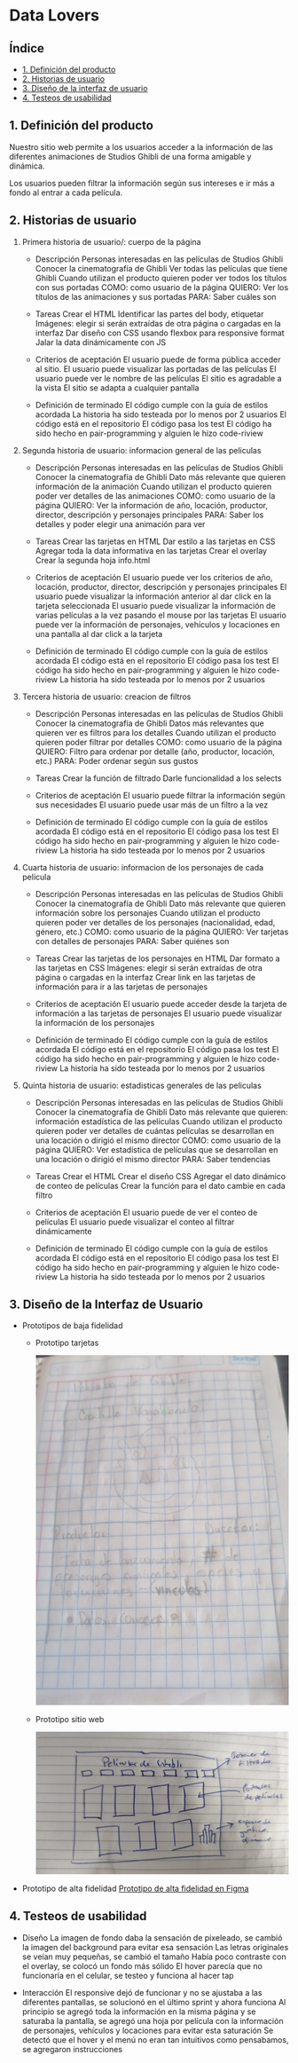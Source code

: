 # Data Lovers

## Índice

* [1. Definición del producto](#1-definición-del-producto)
* [2. Historias de usuario](#2-historias-de-usuario)
* [3. Diseño de la interfaz de usuario](#3-diseño-de-interfaz-de-usuario)
* [4. Testeos de usabilidad](#-testeos-de-usabilidad)

## 1. Definición del producto
Nuestro sitio web permite a los usuarios acceder a la información de las diferentes animaciones de Studios Ghibli de una forma amigable y dinámica. 

Los usuarios pueden filtrar la información según sus intereses e ir más a fondo al entrar a cada película. 

## 2. Historias de usuario
1. Primera historia de usuario/: cuerpo de la página
    * Descripción
        Personas interesadas en las películas de Studios Ghibli
        Conocer la cinematografía de Ghibli
        Ver todas las películas que tiene Ghibli
        Cuando utilizan el producto quieren poder ver todos los títulos con sus portadas
        COMO: como usuario de la página
        QUIERO: Ver los títulos de las animaciones y sus portadas
        PARA: Saber cuáles son

    * Tareas
        Crear el HTML
        Identificar las partes del body, etiquetar
        Imágenes: elegir si serán extraídas de otra página o cargadas en la interfaz
        Dar diseño con CSS usando flexbox para responsive format
        Jalar la data dinámicamente con JS

    * Criterios de aceptación
        El usuario puede de forma pública acceder al sitio.
        El usuario puede visualizar las portadas de las películas
        El usuario puede ver le nombre de las películas
        El sitio es agradable a la vista
        El sitio se adapta a cualquier pantalla

    * Definición de terminado
        El código cumple con la guía de estilos acordada
        La historia ha sido testeada por lo menos por 2 usuarios
        El código está en el repositorio
        El código pasa los test
        El código ha sido hecho en pair-programming y alguien le hizo code-riview

2. Segunda historia de usuario: informacion general de las peliculas
    * Descripción
        Personas interesadas en las películas de Studios Ghibli
        Conocer la cinematografía de Ghibli
        Dato más relevante que quieren información de la animación
        Cuando utilizan el producto quieren poder ver detalles de las animaciones
        COMO: como usuario de la página
        QUIERO: Ver la información de año, locación, productor, director, descripción y personajes principales
        PARA: Saber los detalles y poder elegir una animación para ver

    * Tareas
        Crear las tarjetas en HTML
        Dar estilo a las tarjetas en CSS
        Agregar toda la data informativa en las tarjetas
        Crear el overlay
        Crear la segunda hoja info.html

    * Criterios de aceptación
        El usuario puede ver los criterios de año, locación, productor, director, descripción y personajes principales
        El usuario puede visualizar la información anterior al dar click en la tarjeta seleccionada
        El usuario puede visualizar la información de varias películas a la vez pasando el mouse por las tarjetas
        El usuario puede ver la información de personajes, vehículos y locaciones en una pantalla al dar click a la tarjeta

    * Definición de terminado
        El código cumple con la guía de estilos acordada
        El código está en el repositorio
        El código pasa los test
        El código ha sido hecho en pair-programming y alguien le hizo code-riview
        La historia ha sido testeada por lo menos por 2 usuarios

3. Tercera historia de usuario: creacion de filtros
    * Descripción
        Personas interesadas en las películas de Studios Ghibli
        Conocer la cinematografía de Ghibli
        Datos más relevantes que quieren ver es filtros para los detalles
        Cuando utilizan el producto quieren poder filtrar por detalles
        COMO: como usuario de la página
        QUIERO: Filtro para ordenar por detalle (año, productor, locación, etc.)
        PARA: Poder ordenar según sus gustos

    * Tareas
        Crear la función de filtrado
        Darle funcionalidad a los selects

    * Criterios de aceptación
        El usuario puede filtrar la información según sus necesidades
        El usuario puede usar más de un filtro a la vez

    * Definición de terminado
        El código cumple con la guía de estilos acordada
        El código está en el repositorio
        El código pasa los test
        El código ha sido hecho en pair-programming y alguien le hizo code-riview
        La historia ha sido testeada por lo menos por 2 usuarios

4. Cuarta historia de usuario: informacion de los personajes de cada pelicula
    * Descripción
        Personas interesadas en las películas de Studios Ghibli
        Conocer la cinematografía de Ghibli
        Dato más relevante que quieren información sobre los personajes
        Cuando utilizan el producto quieren poder ver detalles de los personajes (nacionalidad, edad, género, etc.)
        COMO: como usuario de la página
        QUIERO: Ver tarjetas con detalles de personajes
        PARA: Saber quiénes son

    * Tareas
        Crear las tarjetas de los personajes en HTML
        Dar formato a las tarjetas en CSS
        Imágenes: elegir si serán extraídas de otra página o cargadas en la interfaz
        Crear link en las tarjetas de información para ir a las tarjetas de personajes

    * Criterios de aceptación
        El usuario puede acceder desde la tarjeta de información a las tarjetas de personajes
        El usuario puede visualizar la información de los personajes

    * Definición de terminado
        El código cumple con la guía de estilos acordada
        El código está en el repositorio
        El código pasa los test
        El código ha sido hecho en pair-programming y alguien le hizo code-riview
        La historia ha sido testeada por lo menos por 2 usuarios

5. Quinta historia de usuario: estadisticas generales de las peliculas
    * Descripción
        Personas interesadas en las películas de Studios Ghibli
        Conocer la cinematografía de Ghibli
        Dato más relevante que quieren: información estadística de las películas
        Cuando utilizan el producto quieren poder ver detalles de cuántas películas se desarrollan en una locación o dirigió el mismo director
        COMO: como usuario de la página
        QUIERO: Ver estadística de películas que se desarrollan en una locación o dirigió el mismo director
        PARA: Saber tendencias

    * Tareas
        Crear el HTML
        Crear el diseño CSS
        Agregar el dato dinámico de conteo de películas
        Crear la función para el dato cambie en cada filtro

    * Criterios de aceptación
        El usuario puede de ver el conteo de películas
        El usuario puede visualizar el conteo al filtrar dinámicamente

    * Definición de terminado
        El código cumple con la guía de estilos acordada
        El código está en el repositorio
        El código pasa los test
        El código ha sido hecho en pair-programming y alguien le hizo code-riview
        La historia ha sido testeada por lo menos por 2 usuarios


## 3. Diseño de la Interfaz de Usuario
* Prototipos de baja fidelidad
    * Prototipo tarjetas

        ![prototipo de tarjetas](src/images/ProtipoTarjetas.png)
    
    * Prototipo sitio web

        ![prototipo web](src/images/PrototipoWeb.png)

* Prototipo de alta fidelidad
    [Prototipo de alta fidelidad en Figma](https://www.figma.com/file/bZIv7OtI8FI1I7Gj0nJ31y/Studio-Ghibli?type=whiteboard&node-id=0-1&t=1QKWkoXXPV8jUBr2-0)

## 4. Testeos de usabilidad
* Diseño 
    La imagen de fondo daba la sensación de pixeleado, se cambió la imagen del background para evitar esa sensación 
    Las letras originales se veían muy pequeñas, se cambió el tamaño
    Había poco contraste con el overlay, se colocó un fondo más sólido
    El hover parecía que no funcionaría en el celular, se testeo y funciona al hacer tap
   
* Interacción
    El responsive dejó de funcionar y no se ajustaba a las diferentes pantallas, se solucionó en el último sprint y ahora funciona
    Al principio se agregó toda la información en la misma página y se saturaba la pantalla, se agregó una hoja por película con la información de personajes, vehículos y locaciones para evitar esta saturación
    Se detectó que el hover y el menú no eran tan intuitivos como pensabamos, se agregaron instrucciones
